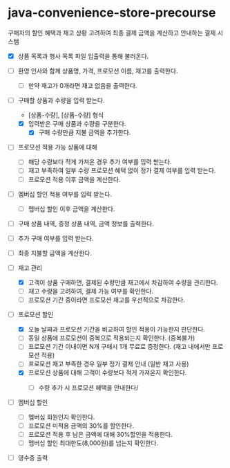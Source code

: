 # java-convenience-store-precourse

구매자의 할인 혜택과 재고 상황 고려하여 최종 결제 금액을 계산하고 안내하는 결제 시스템

- [x] 상품 목록과 행사 목록 파일 입출력을 통해 불러온다.

- [ ] 환영 인사와 함께  상품명, 가격, 프로모션 이름, 재고를 출력한다.
  - [ ] 만약 재고가 0개라면 재고 없음을 출력한다.
- [ ] 구매할 상품과 수량을 입력 받는다. 
  - [상품-수량], [상품-수량] 형식
  - [x] 입력받은 구매 상품과 수량을 구분한다.
    - [x] 구매 수량만큼 지불 금액을 추가한다.
- [ ] 프로모션 적용 가능 상품에 대해
  - [ ] 해당 수량보다 적게 가져온 경우 추가 여부를 입력 받는다.
  - [ ] 재고 부족하여 일부 수량 프로모션 혜택 없이 정가 결제 여부를 입력 받는다.
  - [ ] 프로모션 적용 이후 금액을 계산한다.
- [ ] 멤버십 할인 적용 여부를 입력 받는다.
  - [ ] 멤버십 할인 이후 금액을 계산한다.

- [ ] 구매 상품 내역, 증정 상품 내역, 금액 정보를 출력한다.

- [ ] 추가 구매 여부를 입력 받는다. 
- [ ] 최종 지불할 금액을 계산한다.

- [ ] 재고 관리
  - [x] 고객이 상품 구매하면, 결제된 수량만큼 재고에서 차감하여 수량을 관리한다.
  - [ ] 재고 수량을 고려하여, 결제 가능 여부를 확인한다.
  - [ ] 프로모션 기간 중이라면 프로모션 재고를 우선적으로 차감한다.

- [ ] 프로모션 할인
  - [x] 오늘 날짜과 프로모션 기간을 비교하여 할인 적용이 가능한지 판단한다.
  - [ ] 동일 상품에 프로모션이 중복으로 적용되는지 확인한다. (중복불가)
  - [ ] 프로모션 기간 이내이면 N개 구매시 1개 무료로 증정한다. (재고 내에서만 프로모션 적용)
  - [ ] 프로모션 재고 부족한 경우 일부 정가 결제 안내 (일반 재고 사용)
  - [x] 프로모션 상품에 대해 고객이 수량보다 적게 가져온지 확인한다.
    - [ ] 수량 추가 시 프로모션 혜택을 안내한다/


- [ ] 멤버십 할인
  - [ ] 멤버십 회원인지 확인한다.
  - [ ] 프로모션 미적용 금액의 30%를 할인한다.
  - [ ] 프로모션 적용 후 남은 금액에 대해 30%할인을 적용한다.
  - [ ] 멤버십 할인 최대한도(8,000원)를 넘는지 확인한다.

- [ ] 영수증 출력 